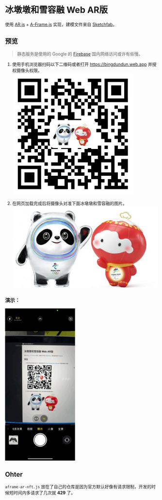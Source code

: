 # 冰墩墩和雪容融 Web AR版

使用 [AR.js](https://ar-js-org.github.io/AR.js-Docs/) + [A-Frame.js](https://aframe.io/) 实现，建模文件来自 [Sketchfab](https://sketchfab.com/3d-models/069d276a8b334a32b4993ec5dd2e278b)。

## 预览

> 静态服务是使用的 Google 的 [Firebase](https://firebase.google.com/) 国内网络访问或许有些慢。

1. 使用手机浏览器扫码以下二维码或者打开 https://bingdundun.web.app 并授权摄像头权限。
![冰墩墩二维码](/public/assets/qr.png)

2. 在网页加载完成后将摄像头对准下面冰墩墩和雪容融的图片。
![冰墩墩和雪容融](/public/assets/mark.jpg)

### 演示：
![演示](/public/assets/demo.gif)

## Ohter

`aframe-ar-nft.js` 放在了自己的仓库是因为官方默认好像有请求限制，开发的时候短时间内多请求了几次就 **429** 了。
